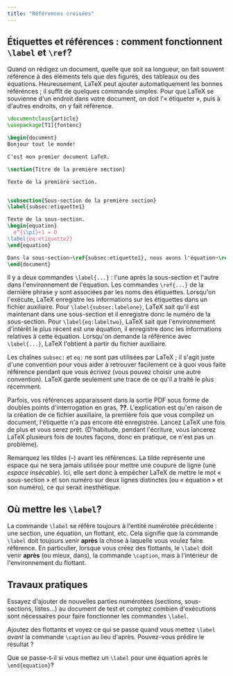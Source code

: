```yaml
---
title: "Références croisées"
---
```


## Étiquettes et références : comment fonctionnent `\label` et `\ref`?

Quand on rédigez un document, quelle que soit sa longueur, on fait souvent
référence à des éléments tels que des figures, des tableaux ou des équations.
Heureusement, LaTeX peut ajouter automatiquement les bonnes référénces ;
il suffit de quelques commande simples. Pour que LaTeX se souvienne d'un endroit
dans votre document, on doit l'« étiqueter », puis à d'autres endroits, on y
fait référence.

```latex
\documentclass{article}
\usepackage[T1]{fontenc}

\begin{document}
Bonjour tout le monde!

C'est mon premier document LaTeX.

\section{Titre de la première section}

Texte de la première section.


\subsection{Sous-section de la première section}
\label{subsec:etiquette1}

Texte de la sous-section.
\begin{equation}
  e^{i\pi}+1 = 0
\label{eq:etiquette2}
\end{equation}

Dans la sous-section~\ref{subsec:etiquette1}, nous avons l'équation~\ref{eq:etiquette2}.
\end{document}
```

Il y a deux commandes `\label{...}` : l'une après la sous-section et l'autre
dans l'environnement de l'équation. Les commandes `\ref{...}` de la dernière
phrase y sont associées par les noms des étiquettes. Lorsqu'on l'exécute, LaTeX
enregistre les informations sur les étiquettes dans un fichier auxiliaire.
Pour `\label{subsec:labelone}`, LaTeX sait qu'il est maintenant dans une
sous-section et il enregistre donc le numéro de la sous-section.
Pour `\label{eq:labeltwo}`, LaTeX sait que l'environnement d'intérêt le plus
récent est une équation, il enregistre donc les informations relatives à cette
équation. Lorsqu'on demande la référence avec `\label{...}`, LaTeX l'obtient
à partir du fichier auxiliaire.

Les chaînes `subsec:` et `eq:` ne sont pas utilisées par LaTeX ; il s'agit juste
d'une convention pour vous aider à retrouver facilement ce à quoi vous faite
référence pendant que vous écrivez (vous pouvez choisir une autre convention).
LaTeX garde seulement une trace de ce qu'il a traité le plus récemment.

Parfois, vos références apparaissent dans la sortie PDF sous forme de doubles
points d'interrogation en gras, **??**. L'explication est qu'en raison de la
création de ce fichier auxiliaire, la première fois que vous compilez un
document, l'étiquette n'a pas encore été enregistrée. Lancez LaTeX une fois de
plus et vous serez prêt. (D'habitude, pendant l'écriture, vous lancerez LaTeX
plusieurs fois de toutes façons, donc en pratique, ce n'est pas un problème).

Remarquez les tildes (`~`) avant les références. La tilde représente une espace
qui ne sera jamais utilisée pour mettre une coupure de ligne (une
_espace insécable_). Ici, elle sert donc à empêcher LaTeX de mettre le mot
« sous-section » et son numéro sur deux lignes distinctes (ou « équation » et
son numéro), ce qui serait inesthétique.


## Où mettre les `\label`?

La commande `\label` se réfère toujours à l'entité numérotée précédente : une
section, une équation, un flottant, etc. Cela signifie que la commande `\label`
doit toujours venir **après** la chose à laquelle vous voulez faire référence.
En particulier, lorsque vous créez des flottants, le `\label` doit venir
**après** (ou mieux, dans), la commande `\caption`, mais à l'intérieur de
l'environnement du flottant.


## Travaux pratiques

Essayez d'ajouter de nouvelles parties numérotées (sections, sous-sections,
listes&hellip;) au document de test et comptez combien d'exécutions sont
nécessaires pour faire fonctionner les commandes `\label`.

Ajoutez des flottants et voyez ce qui se passe quand vous mettez `\label`
_avant_ la commande `\caption` au lieu d'après. Pouvez-vous prédire le résultat ?

Que se passe-t-il si vous mettez un `\label` pour une équation après le
`\end{equation}`?
